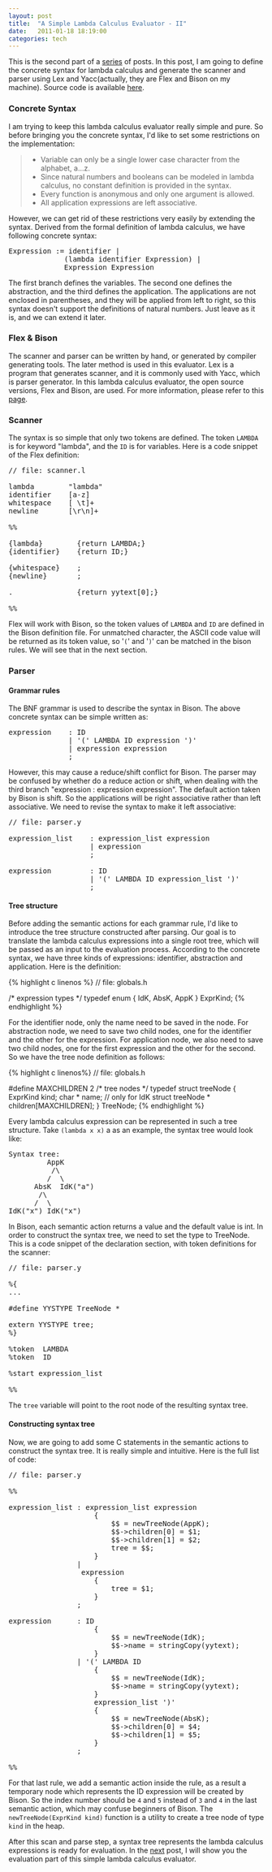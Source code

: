```yaml
---
layout: post
title:  "A Simple Lambda Calculus Evaluator - II"
date:   2011-01-18 18:19:00
categories: tech
---
```


This is the second part of a [series](/tech/2011/01/18/A-Simple-Lambda-Calculus-Evaluator-I.html) of posts. In this post, I am going to define the concrete syntax for lambda calculus and generate the scanner and parser using Lex and Yacc(actually, they are Flex and Bison on my machine). Source code is available [here](https://github.com/magic003/lambda_calculus_evaluator).

### Concrete Syntax

I am trying to keep this lambda calculus evaluator really simple and pure. So before bringing you the concrete syntax, I'd like to set some restrictions on the implementation:

> * Variable can only be a single lower case character from the alphabet, a...z.
> * Since natural numbers and booleans can be modeled in lambda calculus, no constant definition is provided in the syntax.
> * Every function is anonymous and only one argument is allowed.
> * All application expressions are left associative.

However, we can get rid of these restrictions very easily by extending the syntax. Derived from the formal definition of lambda calculus, we have following concrete syntax:

<pre class="console">
Expression := identifier |
             (lambda identifier Expression) |
             Expression Expression
</pre>

The first branch defines the variables. The second one defines the abstraction, and the third defines the application. The applications are not enclosed in parentheses, and they will be applied from left to right, so this syntax doesn't support the definitions of natural numbers. Just leave as it is, and we can extend it later.

### Flex & Bison

The scanner and parser can be written by hand, or generated by compiler generating tools. The later method is used in this evaluator. Lex is a program that generates scanner, and it is commonly used with Yacc, which is parser generator. In this lambda calculus evaluator, the open source versions, Flex and Bison, are used. For more information, please refer to this [page](http://dinosaur.compilertools.net/).

### Scanner

The syntax is so simple that only two tokens are defined. The token `LAMBDA` is for keyword "lambda", and the `ID` is for variables. Here is a code snippet of the Flex definition:

<pre class="console">
// file: scanner.l

lambda        "lambda"
identifier    [a-z]
whitespace    [ \t]+
newline       [\r\n]+

%%

{lambda}        {return LAMBDA;}
{identifier}    {return ID;}

{whitespace}    ;
{newline}       ;

.               {return yytext[0];}

%% 
</pre>

Flex will work with Bison, so the token values of `LAMBDA` and `ID` are defined in the Bison definition file. For unmatched character, the ASCII code value will be returned as its token value, so '`(`' and '`)`' can be matched in the bison rules. We will see that in the next section.

### Parser

#### Grammar rules

The BNF grammar is used to describe the syntax in Bison. The above concrete syntax can be simple written as:

<pre class="console">
expression    : ID
              | '(' LAMBDA ID expression ')'
              | expression expression
              ;
</pre>

However, this may cause a reduce/shift conflict for Bison. The parser may be confused by whether do a reduce action or shift, when dealing with the third branch "expression : expression expression". The default action taken by Bison is shift. So the applications will be right associative rather than left associative. We need to revise the syntax to make it left associative:

<pre class="console">
// file: parser.y

expression_list    : expression_list expression
                   | expression
                   ;

expression         : ID
                   | '(' LAMBDA ID expression_list ')'
                   ;
</pre>

#### Tree structure

Before adding the semantic actions for each grammar rule, I'd like to introduce the tree structure constructed after parsing. Our goal is to translate the lambda calculus expressions into a single root tree, which will be passed as an input to the evaluation process. According to the concrete syntax, we have three kinds of expressions: identifier, abstraction and application. Here is the definition:

{% highlight c linenos %}
// file: globals.h

/* expression types */
typedef enum { IdK, AbsK, AppK } ExprKind;
{% endhighlight %}

For the identifier node, only the name need to be saved in the node. For abstraction node, we need to save two child nodes, one for the identifier and the other for the expression. For application node, we also need to save two child nodes, one for the first expression and the other for the second. So we have the tree node definition as follows:

{% highlight c linenos%}
// file: globals.h

#define MAXCHILDREN 2
/* tree nodes */
typedef struct treeNode {
    ExprKind kind;
    char * name;    // only for IdK
    struct treeNode * children[MAXCHILDREN];
} TreeNode;
{% endhighlight %}

Every lambda calculus expression can be represented in such a tree structure. Take `(lambda x x)` a as an example, the syntax tree would look like:

<pre class="console">
Syntax tree:
         AppK
          /\
         /  \
      AbsK  IdK("a")
       /\
      /  \
IdK("x") IdK("x")
</pre>

In Bison, each semantic action returns a value and the default value is int. In order to construct the syntax tree, we need to set the type to TreeNode. This is a code snippet of the declaration section, with token definitions for the scanner:

<pre class="console">
// file: parser.y

%{
...

#define YYSTYPE TreeNode *

extern YYSTYPE tree;
%}

%token  LAMBDA
%token  ID

%start expression_list

%%
</pre>

The `tree` variable will point to the root node of the resulting syntax tree.

#### Constructing syntax tree

Now, we are going to add some C statements in the semantic actions to construct the syntax tree. It is really simple and intuitive. Here is the full list of code:

<pre class="console">
// file: parser.y

%%

expression_list : expression_list expression
                    {
                        $$ = newTreeNode(AppK);
                        $$->children[0] = $1;
                        $$->children[1] = $2;
                        tree = $$;
                    }
                |
                 expression
                    {
                        tree = $1;
                    }
                ;

expression      : ID    
                    {
                        $$ = newTreeNode(IdK);
                        $$->name = stringCopy(yytext);
                    }
                | '(' LAMBDA ID 
                    {
                        $$ = newTreeNode(IdK);
                        $$->name = stringCopy(yytext);
                    } 
                    expression_list ')'
                    {
                        $$ = newTreeNode(AbsK);
                        $$->children[0] = $4;
                        $$->children[1] = $5;
                    }
                ;

%%
</pre>

For that last rule, we add a semantic action inside the rule, as a result a temporary node which represents the ID expression will be created by Bison. So the index number should be `4` and `5` instead of `3` and `4` in the last semantic action, which may confuse beginners of Bison. The `newTreeNode(ExprKind kind)` function is a utility to create a tree node of type `kind` in the heap.

After this scan and parse step, a syntax tree represents the lambda calculus expressions is ready for evaluation. In the [next](/tech/2011/01/20/A-Simple-Lambda-Calculus-Evaluator-III.html) post, I will show you the evaluation part of this simple lambda calculus evaluator.
